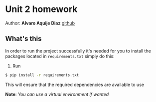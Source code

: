 # Unit 2 homework

Author: **Alvaro Aquije Diaz** [github](https://github.com/AlvaroAquijeDiaz)

## What's this

In order to run the project successfully it's needed for you to install the packages located in `requirements.txt` simply do this:

1. Run

```bash
$ pip install -r requirements.txt
```

This will ensure that the required dependencies are available to use

**Note**: _You can use a virtual environment if wanted_
